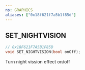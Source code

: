 ```yaml
---
ns: GRAPHICS
aliases: ["0x18f621f7a5b1f85d"]
---
```

## SET_NIGHTVISION

```c
// 0x18F621F7A5B1F85D
void SET_NIGHTVISION(bool onOff);
```

Turn night vission effect on/off

